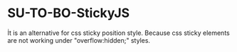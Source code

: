 # SU-TO-BO-StickyJS
İt is an alternative for css sticky position style. Because css sticky elements are not working under "overflow:hidden;" styles.
